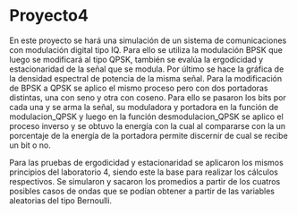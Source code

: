 # Proyecto4

En este proyecto se hará una simulación de un sistema de comunicaciones con modulación digital tipo IQ. Para ello se utiliza la modulación BPSK que luego se modificará al tipo QPSK, también se evalúa la ergodicidad y estacionaridad de la señal que se modula. Por último se hace la gráfica de la densidad espectral de potencia de la misma señal. Para la modificación de BPSK a QPSK se aplico el mismo proceso pero con dos portadoras distintas, una con seno y otra con coseno. Para ello se pasaron los bits por cada una y se arma la señal, su moduladora y portadora en la función de modulacion_QPSK y luego en la función desmodulacion_QPSK se aplico el proceso inverso y se obtuvo la energía con la cual al compararse con la un porcentaje de la energía de la portadora permite discernir de cual se recibe un bit o no.

Para las pruebas de ergodicidad y estacionaridad se aplicaron los mismos principios del laboratorio 4, siendo este la base para realizar los cálculos respectivos. Se simularon y sacaron los promedios a partir de los cuatros posibles casos de ondas que se podían obtener a partir de las variables aleatorias del tipo Bernoulli.
